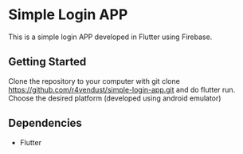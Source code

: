 # Simple Login APP

This is a simple login APP developed in Flutter using Firebase.

## Getting Started

Clone the repository to your computer with git clone https://github.com/r4vendust/simple-login-app.git and do flutter run. Choose the desired platform (developed using android emulator)

## Dependencies

* Flutter
